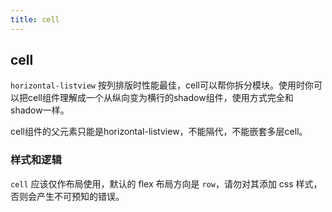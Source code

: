 ```yaml
---
title: cell
---
```


## cell

`horizontal-listview` 按列排版时性能最佳，cell可以帮你拆分模块。使用时你可以把cell组件理解成一个从纵向变为横行的shadow组件，使用方式完全和shadow一样。

cell组件的父元素只能是horizontal-listview，不能隔代，不能嵌套多层cell。

### 样式和逻辑

`cell` 应该仅作布局使用，默认的 flex 布局方向是 `row`，请勿对其添加 css 样式，否则会产生不可预知的错误。

